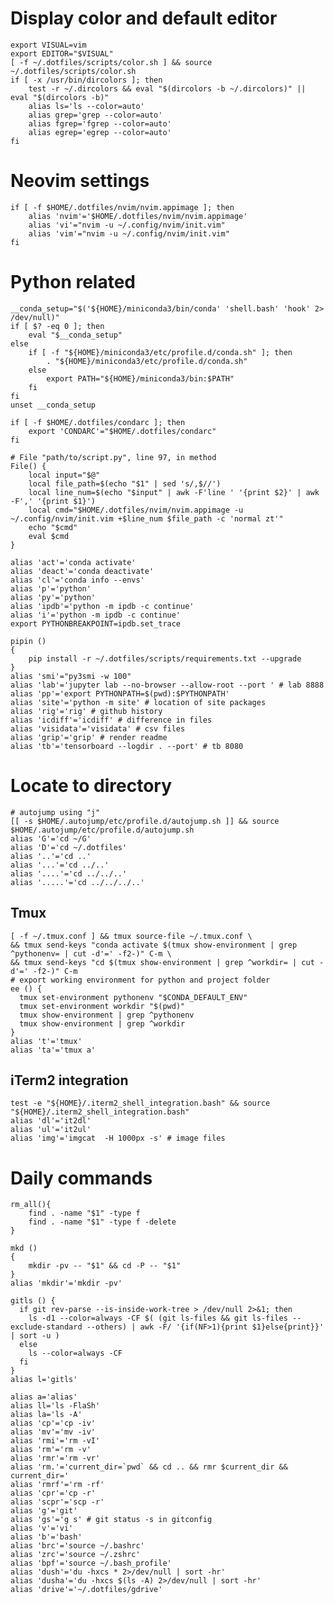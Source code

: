 # Display color and default editor
    export VISUAL=vim
    export EDITOR="$VISUAL"
    [ -f ~/.dotfiles/scripts/color.sh ] && source ~/.dotfiles/scripts/color.sh
    if [ -x /usr/bin/dircolors ]; then
        test -r ~/.dircolors && eval "$(dircolors -b ~/.dircolors)" || eval "$(dircolors -b)"
        alias ls='ls --color=auto'
        alias grep='grep --color=auto'
        alias fgrep='fgrep --color=auto'
        alias egrep='egrep --color=auto'
    fi






# Neovim settings
    if [ -f $HOME/.dotfiles/nvim/nvim.appimage ]; then
        alias 'nvim'='$HOME/.dotfiles/nvim/nvim.appimage'
        alias 'vi'="nvim -u ~/.config/nvim/init.vim"
        alias 'vim'="nvim -u ~/.config/nvim/init.vim"
    fi






# Python related
    __conda_setup="$('${HOME}/miniconda3/bin/conda' 'shell.bash' 'hook' 2> /dev/null)"
    if [ $? -eq 0 ]; then
        eval "$__conda_setup"
    else
        if [ -f "${HOME}/miniconda3/etc/profile.d/conda.sh" ]; then
            . "${HOME}/miniconda3/etc/profile.d/conda.sh"
        else
            export PATH="${HOME}/miniconda3/bin:$PATH"
        fi
    fi
    unset __conda_setup

    if [ -f $HOME/.dotfiles/condarc ]; then
        export 'CONDARC'="$HOME/.dotfiles/condarc"
    fi

    # File "path/to/script.py", line 97, in method
    File() {
        local input="$@"
        local file_path=$(echo "$1" | sed 's/,$//')
        local line_num=$(echo "$input" | awk -F'line ' '{print $2}' | awk -F',' '{print $1}')
        local cmd="$HOME/.dotfiles/nvim/nvim.appimage -u ~/.config/nvim/init.vim +$line_num $file_path -c 'normal zt'"
        echo "$cmd"
        eval $cmd
    }

    alias 'act'='conda activate'
    alias 'deact'='conda deactivate'
    alias 'cl'='conda info --envs'
    alias 'p'='python'
    alias 'py'='python'
    alias 'ipdb'='python -m ipdb -c continue'
    alias 'i'='python -m ipdb -c continue'
    export PYTHONBREAKPOINT=ipdb.set_trace

    pipin ()
    {
        pip install -r ~/.dotfiles/scripts/requirements.txt --upgrade
    }
    alias 'smi'="py3smi -w 100"
    alias 'lab'='jupyter lab --no-browser --allow-root --port ' # lab 8888
    alias 'pp'='export PYTHONPATH=$(pwd):$PYTHONPATH'
    alias 'site'='python -m site' # location of site packages
    alias 'rig'='rig' # github history
    alias 'icdiff'='icdiff' # difference in files
    alias 'visidata'='visidata' # csv files
    alias 'grip'='grip' # render readme
    alias 'tb'='tensorboard --logdir . --port' # tb 8080






# Locate to directory
    # autojump using "j"
    [[ -s $HOME/.autojump/etc/profile.d/autojump.sh ]] && source $HOME/.autojump/etc/profile.d/autojump.sh
    alias 'G'='cd ~/G'
    alias 'D'='cd ~/.dotfiles'
    alias '..'='cd ..'
    alias '...'='cd ../..'
    alias '....'='cd ../../..'
    alias '.....'='cd ../../../..'






## Tmux
    [ -f ~/.tmux.conf ] && tmux source-file ~/.tmux.conf \
    && tmux send-keys "conda activate $(tmux show-environment | grep ^pythonenv= | cut -d'=' -f2-)" C-m \
    && tmux send-keys "cd $(tmux show-environment | grep ^workdir= | cut -d'=' -f2-)" C-m
    # export working environment for python and project folder
    ee () {
      tmux set-environment pythonenv "$CONDA_DEFAULT_ENV"
      tmux set-environment workdir "$(pwd)"
      tmux show-environment | grep ^pythonenv
      tmux show-environment | grep ^workdir
    }
    alias 't'='tmux'
    alias 'ta'='tmux a'






## iTerm2 integration
    test -e "${HOME}/.iterm2_shell_integration.bash" && source "${HOME}/.iterm2_shell_integration.bash"
    alias 'dl'='it2dl'
    alias 'ul'='it2ul'
    alias 'img'='imgcat  -H 1000px -s' # image files






# Daily commands
    rm_all(){
        find . -name "$1" -type f
        find . -name "$1" -type f -delete
    }

    mkd ()
    {
        mkdir -pv -- "$1" && cd -P -- "$1"
    }
    alias 'mkdir'='mkdir -pv'

    gitls () {
      if git rev-parse --is-inside-work-tree > /dev/null 2>&1; then
        ls -d1 --color=always -CF $( (git ls-files && git ls-files --exclude-standard --others) | awk -F/ '{if(NF>1){print $1}else{print}}' | sort -u )
      else
        ls --color=always -CF
      fi
    }
    alias l='gitls'

    alias a='alias'
    alias ll='ls -FlaSh'
    alias la='ls -A'
    alias 'cp'='cp -iv'
    alias 'mv'='mv -iv'
    alias 'rmi'='rm -vI'
    alias 'rm'='rm -v'
    alias 'rmr'='rm -vr'
    alias 'rm.'='current_dir=`pwd` && cd .. && rmr $current_dir && current_dir='
    alias 'rmrf'='rm -rf'
    alias 'cpr'='cp -r'
    alias 'scpr'='scp -r'
    alias 'g'='git'
    alias 'gs'='g s' # git status -s in gitconfig
    alias 'v'='vi'
    alias 'b'='bash'
    alias 'brc'='source ~/.bashrc'
    alias 'zrc'='source ~/.zshrc'
    alias 'bpf'='source ~/.bash_profile'
    alias 'dush'='du -hxcs * 2>/dev/null | sort -hr'
    alias 'dusha'='du -hxcs $(ls -A) 2>/dev/null | sort -hr'
    alias 'drive'='~/.dotfiles/gdrive'
